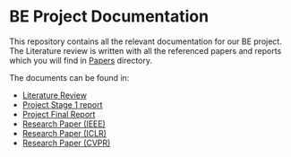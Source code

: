 # BE Project Documentation

This repository contains all the relevant documentation for our BE project. The Literature review is written with all the referenced papers and reports which you will find in [Papers](Papers/) directory.

The documents can be found in:

- [Literature Review](Literature%20Review/Review.pdf)
- [Project Stage 1 report](Report/Stage_1/report.pdf)
- [Project Final Report](Report/Stage_2/report.pdf)
- [Research Paper (IEEE)](Research%20Paper/IEEE/paper.pdf)
- [Research Paper (ICLR)](Research%20Paper/iclr2022/iclr2022_conference.pdf)
- [Research Paper (CVPR)](Research%20Paper/CVPR/PaperForReview.pdf)
